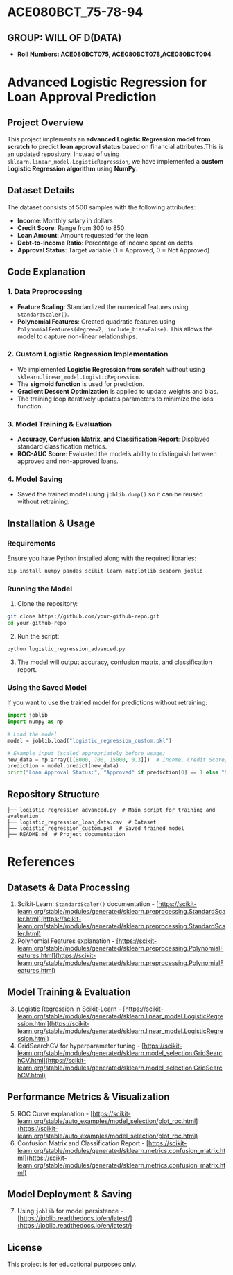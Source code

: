 # ACE080BCT_75-78-94
## GROUP: WILL OF D(DATA)

- **Roll Numbers: ACE080BCT075, ACE080BCT078,ACE080BCT094**

# Advanced Logistic Regression for Loan Approval Prediction

## Project Overview
This project implements an **advanced Logistic Regression model from scratch** to predict **loan approval status** based on financial attributes.This is an updated repository. Instead of using `sklearn.linear_model.LogisticRegression`, we have implemented a **custom Logistic Regression algorithm** using **NumPy**.

## Dataset Details
The dataset consists of 500 samples with the following attributes:
- **Income**: Monthly salary in dollars
- **Credit Score**: Range from 300 to 850
- **Loan Amount**: Amount requested for the loan
- **Debt-to-Income Ratio**: Percentage of income spent on debts
- **Approval Status**: Target variable (1 = Approved, 0 = Not Approved)

## Code Explanation
### **1. Data Preprocessing**
- **Feature Scaling**: Standardized the numerical features using `StandardScaler()`.
- **Polynomial Features**: Created quadratic features using `PolynomialFeatures(degree=2, include_bias=False)`. This allows the model to capture non-linear relationships.

### **2. Custom Logistic Regression Implementation**
- We implemented **Logistic Regression from scratch** without using `sklearn.linear_model.LogisticRegression`.
- The **sigmoid function** is used for prediction.
- **Gradient Descent Optimization** is applied to update weights and bias.
- The training loop iteratively updates parameters to minimize the loss function.

### **3. Model Training & Evaluation**
- **Accuracy, Confusion Matrix, and Classification Report**: Displayed standard classification metrics.
- **ROC-AUC Score**: Evaluated the model’s ability to distinguish between approved and non-approved loans.

### **4. Model Saving**
- Saved the trained model using `joblib.dump()` so it can be reused without retraining.

## Installation & Usage
### **Requirements**
Ensure you have Python installed along with the required libraries:
```bash
pip install numpy pandas scikit-learn matplotlib seaborn joblib
```

### **Running the Model**
1. Clone the repository:
```bash
git clone https://github.com/your-github-repo.git
cd your-github-repo
```
2. Run the script:
```bash
python logistic_regression_advanced.py
```
3. The model will output accuracy, confusion matrix, and classification report.

### **Using the Saved Model**
If you want to use the trained model for predictions without retraining:
```python
import joblib
import numpy as np

# Load the model
model = joblib.load("logistic_regression_custom.pkl")

# Example input (scaled appropriately before usage)
new_data = np.array([[8000, 700, 15000, 0.3]])  # Income, Credit Score, Loan Amount, Debt-to-Income Ratio
prediction = model.predict(new_data)
print("Loan Approval Status:", "Approved" if prediction[0] == 1 else "Not Approved")
```

## Repository Structure
```
├── logistic_regression_advanced.py  # Main script for training and evaluation
├── logistic_regression_loan_data.csv  # Dataset
├── logistic_regression_custom.pkl  # Saved trained model
├── README.md  # Project documentation
```

# References

## Datasets & Data Processing
1. Scikit-Learn: `StandardScaler()` documentation - [https://scikit-learn.org/stable/modules/generated/sklearn.preprocessing.StandardScaler.html](https://scikit-learn.org/stable/modules/generated/sklearn.preprocessing.StandardScaler.html)
2. Polynomial Features explanation - [https://scikit-learn.org/stable/modules/generated/sklearn.preprocessing.PolynomialFeatures.html](https://scikit-learn.org/stable/modules/generated/sklearn.preprocessing.PolynomialFeatures.html)

## Model Training & Evaluation
3. Logistic Regression in Scikit-Learn - [https://scikit-learn.org/stable/modules/generated/sklearn.linear_model.LogisticRegression.html](https://scikit-learn.org/stable/modules/generated/sklearn.linear_model.LogisticRegression.html)
4. GridSearchCV for hyperparameter tuning - [https://scikit-learn.org/stable/modules/generated/sklearn.model_selection.GridSearchCV.html](https://scikit-learn.org/stable/modules/generated/sklearn.model_selection.GridSearchCV.html)

## Performance Metrics & Visualization
5. ROC Curve explanation - [https://scikit-learn.org/stable/auto_examples/model_selection/plot_roc.html](https://scikit-learn.org/stable/auto_examples/model_selection/plot_roc.html)
6. Confusion Matrix and Classification Report - [https://scikit-learn.org/stable/modules/generated/sklearn.metrics.confusion_matrix.html](https://scikit-learn.org/stable/modules/generated/sklearn.metrics.confusion_matrix.html)

## Model Deployment & Saving
7. Using `joblib` for model persistence - [https://joblib.readthedocs.io/en/latest/](https://joblib.readthedocs.io/en/latest/)


## License
This project is for educational purposes only.

